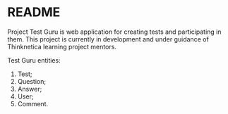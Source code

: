 # README

Project Test Guru is web application for creating tests and participating in them.
This project is currently in development and under guidance of Thinknetica learning project mentors.

Test Guru entities:
1) Test;
2) Question;
3) Answer;
4) User;
5) Comment.
